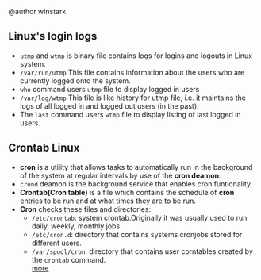 @author winstark

## Linux's login logs

- `utmp` and `wtmp` is binary file contains logs for logins and logouts in Linux system.  
- `/var/run/utmp` This file contains information about the users who are currently logged onto the system.  
- `who` command users `utmp` file to display logged in users
- `/var/log/wtmp`  This file is like history for utmp file, i.e. it maintains the logs of all logged in and logged out users (in the past).  
- The `last` command users `wtmp` file to display listing of last logged in users.  


## Crontab Linux

- **cron** is a utility that allows tasks to automatically run in the background of the system at regular intervals by use of the **cron deamon**.  
- `crond` deamon is the background service that enables cron funtionality.  
- **Crontab(Cron table)** is a file which contains the schedule of **cron** entries to be run and at what times they are to be run.  
- **Cron** checks these files and directories:  
  - `/etc/crontab`: system crontab.Originally it was usually used to run daily, weekly, monthly jobs.    
  - `/etc/cron.d`: directory that contains systems cronjobs stored for different users.  
  - `/var/spool/cron`: directory that contains user corntables created by the `crontab` command.  
 [more](https://opensource.com/article/17/11/how-use-cron-linux) 


